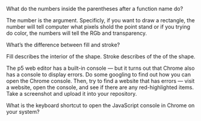 What do the numbers inside the parentheses after a function name do?

The number is the argument. Specificly, if you want to draw a rectangle, the number will tell computer what pixels shold the 
point stand or if you trying do color, the numbers will tell the RGb and transparency.

What’s the difference between fill and stroke?

Fill describes the interior of the shape. Stroke describes of the of the shape.


The p5 web editor has a built-in console — but it turns out that Chrome also has a console to display errors. Do some googling to find out how you can open the Chrome console. Then, try to find a website that has errors — visit a website, open the console, and see if there are any red-highlighted items. Take a screenshot and upload it into your repository.

What is the keyboard shortcut to open the JavaScript console in Chrome on your system?
